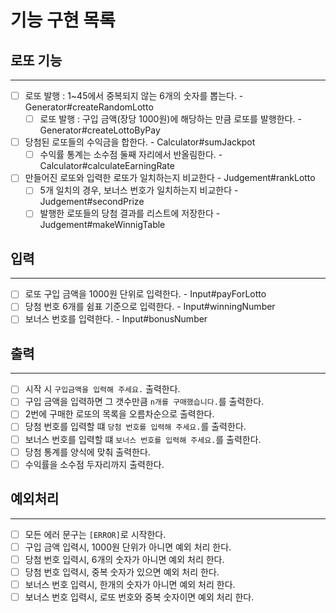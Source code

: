 # 기능 구현 목록

## 로또 기능
- - -
- [ ] 로또 발행 : 1~45에서 중복되지 않는 6개의 숫자를 뽑는다. - Generator#createRandomLotto
  - [ ] 로또 발행 : 구입 금액(장당 1000원)에 해당하는 만큼 로또를 발행한다. - Generator#createLottoByPay
- [ ] 당첨된 로또들의 수익금을 합한다. - Calculator#sumJackpot
  - [ ] 수익률 통계는 소수점 둘째 자리에서 반올림한다. - Calculator#calculateEarningRate
- [ ] 만들어진 로또와 입력한 로또가 일치하는지 비교한다 - Judgement#rankLotto
  - [ ] 5개 일치의 경우, 보너스 번호가 일치하는지 비교한다 - Judgement#secondPrize
  - [ ] 발행한 로또들의 당첨 결과를 리스트에 저장한다 - Judgement#makeWinnigTable

## 입력
- - -
- [ ] 로또 구입 금액을 1000원 단위로 입력한다. - Input#payForLotto
- [ ] 당첨 번호 6개를 쉼표 기준으로 입력한다. - Input#winningNumber
- [ ] 보너스 번호를 입력한다. - Input#bonusNumber

## 출력
- - -
- [ ] 시작 시 ```구입금액을 입력해 주세요.``` 출력한다.
- [ ] 구입 금액을 입력하면 그 갯수만큼 ```n개를 구매했습니다.```를 출력한다.
- [ ] 2번에 구매한 로또의 목록을 오름차순으로 출력한다.
- [ ] 당첨 번호를 입력할 떄 ```당첨 번호를 입력해 주세요.```를 출력한다.
- [ ] 보너스 번호를 입력할 떄 ```보너스 번호를 입력해 주세요.```를 출력한다.
- [ ] 당첨 통계를 양식에 맞춰 출력한다.
- [ ] 수익률을 소수점 두자리까지 출력한다.

## 예외처리
- - -
- [ ] 모든 에러 문구는 ```[ERROR]```로 시작한다.
- [ ] 구입 금액 입력시, 1000원 단위가 아니면 예외 처리 한다.
- [ ] 당첨 번호 입력시, 6개의 숫자가 아니면 예외 처리 한다.
- [ ] 당첨 번호 입력시, 중복 숫자가 있으면 예외 처리 한다.
- [ ] 보너스 번호 입력시, 한개의 숫자가 아니면 예외 처리 한다.
- [ ] 보너스 번호 입력시, 로또 번호와 중복 숫자이면 예외 처리 한다.